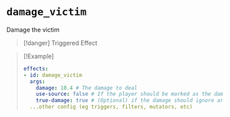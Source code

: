 # `damage_victim`

Damage the victim

> [!danger] Triggered Effect

> [!Example]
> ```yaml
> effects:
> - id: damage_victim
>   args:
>     damage: 10.4 # The damage to deal
>     use-source: false # If the player should be marked as the damager, will trigger melee_damage and run listeners: set to false if you don't know what this means
>     true-damage: true # (Optional) if the damage should ignore armor, defense, etc
>   ...other config (eg triggers, filters, mutators, etc)
> ```
